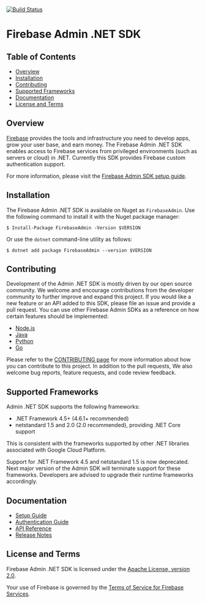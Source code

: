 [![Build Status](https://github.com/firebase/firebase-admin-dotnet/workflows/Continuous%20Integration/badge.svg)](https://github.com/firebase/firebase-admin-dotnet/actions)

# Firebase Admin .NET SDK

## Table of Contents

 * [Overview](#overview)
 * [Installation](#installation)
 * [Contributing](#contributing)
 * [Supported Frameworks](#supported-frameworks)
 * [Documentation](#documentation)
 * [License and Terms](#license-and-terms)

## Overview

[Firebase](https://firebase.google.com) provides the tools and infrastructure
you need to develop apps, grow your user base, and earn money. The Firebase
Admin .NET SDK enables access to Firebase services from privileged environments
(such as servers or cloud) in .NET. Currently this SDK provides Firebase custom
authentication support.

For more information, please visit the
[Firebase Admin SDK setup guide](https://firebase.google.com/docs/admin/setup/).

## Installation

The Firebase Admin .NET SDK is available on Nuget as `FirebaseAdmin`. Use the
following command to install it with the Nuget package manager:

```
$ Install-Package FirebaseAdmin -Version $VERSION
```

Or use the `dotnet` command-line utility as follows:

```
$ dotnet add package FirebaseAdmin --version $VERSION
```

## Contributing

Development of the Admin .NET SDK is mostly driven by our open source community.
We welcome and encourage contributions from the developer community to further
improve and expand this project. If you would like a new feature or an API
added to this SDK, please file an issue and provide a pull request.
You can use other Firebase Admin SDKs as a reference on how certain features
should be implemented:

 * [Node.js](https://github.com/firebase/firebase-admin-node)
 * [Java](https://github.com/firebase/firebase-admin-java)
 * [Python](https://github.com/firebase/firebase-admin-python)
 * [Go](https://github.com/firebase/firebase-admin-go)

Please refer to the [CONTRIBUTING page](./CONTRIBUTING.md) for more information
about how you can contribute to this project. In addition to the pull requests,
We also welcome bug reports, feature requests, and code review feedback.

## Supported Frameworks

Admin .NET SDK supports the following frameworks:

* .NET Framework 4.5+ (4.6.1+ recommended)
* netstandard 1.5 and 2.0 (2.0 recommended), providing .NET Core support

This is consistent with the frameworks supported by other .NET libraries
associated with Google Cloud Platform.

Support for .NET Framework 4.5 and netstandard 1.5 is now deprecated.
Next major version of the Admin SDK will terminate support for these
frameworks. Developers are advised to upgrade their runtime frameworks
accordingly.


## Documentation

* [Setup Guide](https://firebase.google.com/docs/admin/setup/)
* [Authentication Guide](https://firebase.google.com/docs/auth/admin/)
* [API Reference](https://firebase.google.com/docs/reference/admin/dotnet/)
* [Release Notes](https://firebase.google.com/support/release-notes/admin/dotnet)

## License and Terms

Firebase Admin .NET SDK is licensed under the
[Apache License, version 2.0](http://www.apache.org/licenses/LICENSE-2.0).

Your use of Firebase is governed by the
[Terms of Service for Firebase Services](https://firebase.google.com/terms/).
